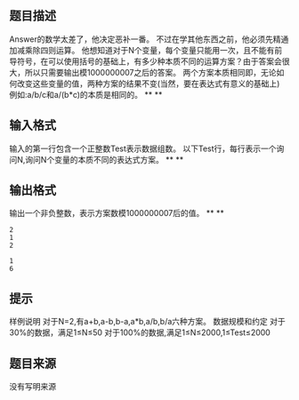 


## 题目描述
Answer的数学太差了，他决定恶补一番。
不过在学其他东西之前，他必须先精通加减乘除四则运算。
他想知道对于N个变量，每个变量只能用一次，且不能有前导符号，在可以使用括号的基础上，有多少种本质不同的运算方案？由于答案会很大，所以只需要输出模1000000007之后的答案。
两个方案本质相同即，无论如何改变这些变量的值，两种方案的结果不变(当然，要在表达式有意义的基础上)
例如:a/b/c和a/(b*c)的本质是相同的。
**
** 
## 输入格式
输入的第一行包含一个正整数Test表示数据组数。
以下Test行，每行表示一个询问N,询问N个变量的本质不同的表达式方案。
**
** 
## 输出格式
输出一个非负整数，表示方案数模1000000007后的值。
**
** 

```input1
2
1
2

```
```output1
1
6
```

## 提示
样例说明
对于N=2,有a+b,a-b,b-a,a*b,a/b,b/a六种方案。
数据规模和约定
对于30%的数据，满足1≤N≤50
对于100%的数据,满足1≤N≤2000,1≤Test≤2000
## 题目来源
没有写明来源


